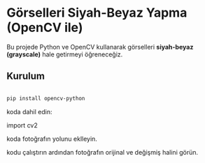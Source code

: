 # Görselleri Siyah-Beyaz Yapma (OpenCV ile)

Bu projede Python ve OpenCV kullanarak görselleri **siyah-beyaz (grayscale)** hale getirmeyi öğreneceğiz.  


## Kurulum

``` bash

pip install opencv-python

```

koda dahil edin:

import cv2

koda fotoğrafın yolunu eklleyin.

kodu çalıştırın ardından fotoğrafın orijinal ve değişmiş halini görün.
